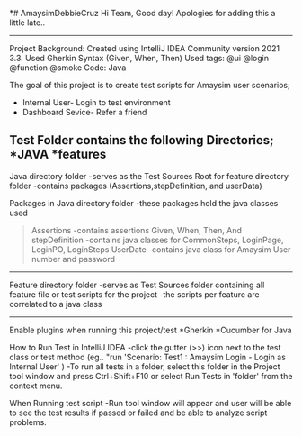 *# AmaysimDebbieCruz
Hi Team,
Good day! Apologies for adding this a little late..


---------------------------------
Project Background: 
Created using IntelliJ IDEA Community version 2021 3.3.
Used Gherkin Syntax (Given, When, Then)
Used tags: @ui @login @function @smoke
Code: Java

The goal of this project is to create test scripts for Amaysim user scenarios;
* Internal User- Login to test environment
* Dashboard Sevice- Refer a friend

Test Folder contains the following Directories;
*JAVA 
*features
--------------------------------
Java directory folder 
-serves as the Test Sources Root for feature directory folder
-contains packages (Assertions,stepDefinition, and userData)

Packages in Java directory folder
-these packages hold the java classes used

>Assertions 
-contains assertions Given, When, Then, And
>stepDefinition
-contains java classes for CommonSteps, LoginPage, LoginPO, LoginSteps
>UserDate
-contains java class for Amaysim User number and password

---------------------------------

Feature directory folder
-serves as Test Sources folder containing all feature file or test scripts for the project
-the scripts per feature are correlated to a java class

--------------------------------
Enable plugins when running this project/test
*Gherkin
*Cucumber for Java

How to Run Test in IntelliJ IDEA
-click the gutter (>>) icon next to the test class or test method (eg.. "run 'Scenario: Test1 : Amaysim Login - Login as Internal User' )
-To run all tests in a folder, select this folder in the Project tool window and press Ctrl+Shift+F10 or select Run Tests in 'folder' from the context menu.

When Running test script
-Run tool window will appear and user will be able to see the test results if passed or failed and be able to analyze script problems.




